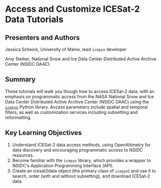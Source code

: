 # Access and Customize ICESat-2 Data Tutorials


## Presenters and Authors

Jessica Scheick, University of Maine, lead `icepyx` developer

Amy Steiker, National Snow and Ice Data Center Distributed Active Archive Center (NSIDC DAAC)


## Summary

These tutorials will walk you though how to access ICESat-2 data, with an emphasis on programmatic access from the NASA National Snow and Ice Data Center Distributed Active Archive Center (NSIDC DAAC) using the [`icepyx`](https://github.com/icesat2py/icepyx) Python library. Access parameters include spatial and temporal filters, as well as customization services including subsetting and reformatting.

## Key Learning Objectives

1. Understand ICESat-2 data access methods, using OpenAltimetry for data discovery and encouraging programmatic access to NSIDC resources.
2. Become familiar with the `icepyx` library, which provides a wrapper to NSIDC's Application Programming Interface (API).
3. Create an icesat2data object (the primary class of `icepyx`) and use it to search, order (with and without subsetting), and download ICESat-2 data.
